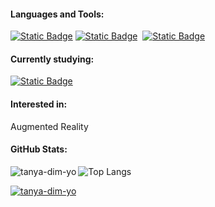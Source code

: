 <h4 align="left">Languages and Tools:</h4>
<a target="_blank" rel="noopener noreferrer nofollow" href="https://camo.githubusercontent.com/b7ca5ae8b041dbba7603fc529cd9fe949c80ff855f8ca5c8b11a47be17f3c6dd/68747470733a2f2f696d672e736869656c64732e696f2f62616467652f436f64652d48544d4c352d696e666f726d6174696f6e616c3f7374796c653d666c6174266c6f676f3d48544d4c3526636f6c6f723d453334463236"><img alt="Static Badge" src="https://img.shields.io/badge/Framework-.NET-brightgreen?color=%23512BD4"></a>
<a target="_blank" rel="noopener noreferrer nofollow" href="https://camo.githubusercontent.com/b7ca5ae8b041dbba7603fc529cd9fe949c80ff855f8ca5c8b11a47be17f3c6dd/68747470733a2f2f696d672e736869656c64732e696f2f62616467652f436f64652d48544d4c352d696e666f726d6174696f6e616c3f7374796c653d666c6174266c6f676f3d48544d4c3526636f6c6f723d453334463236"><img alt="Static Badge" src="https://img.shields.io/badge/https%3A%2F%2Fimg.shields.io%2Fbadge%2FDatabase-MS%20SQL%20Server-blue?style=flat&logo=microsoftsqlserver&logoColor=white&label=Database&color=%23CC2927"></a>
<a target="_blank" rel="noopener noreferrer nofollow" href="https://camo.githubusercontent.com/b7ca5ae8b041dbba7603fc529cd9fe949c80ff855f8ca5c8b11a47be17f3c6dd/68747470733a2f2f696d672e736869656c64732e696f2f62616467652f436f64652d48544d4c352d696e666f726d6174696f6e616c3f7374796c653d666c6174266c6f676f3d48544d4c3526636f6c6f723d453334463236"><img src="https://camo.githubusercontent.com/b7ca5ae8b041dbba7603fc529cd9fe949c80ff855f8ca5c8b11a47be17f3c6dd/68747470733a2f2f696d672e736869656c64732e696f2f62616467652f436f64652d48544d4c352d696e666f726d6174696f6e616c3f7374796c653d666c6174266c6f676f3d48544d4c3526636f6c6f723d453334463236" alt="" data-canonical-src="https://img.shields.io/badge/Code-HTML5-informational?style=flat&amp;logo=HTML5&amp;color=E34F26" style="max-width: 100%;"></a>
<a target="_blank" rel="noopener noreferrer nofollow" href="https://camo.githubusercontent.com/b7ca5ae8b041dbba7603fc529cd9fe949c80ff855f8ca5c8b11a47be17f3c6dd/68747470733a2f2f696d672e736869656c64732e696f2f62616467652f436f64652d48544d4c352d696e666f726d6174696f6e616c3f7374796c653d666c6174266c6f676f3d48544d4c3526636f6c6f723d453334463236"><img alt="Static Badge" src="https://img.shields.io/badge/Code-CSS3-brightgreen?logo=css3&color=%231572B6"></a>

<h4 align="left">Currently studying:</h4>
<a target="_blank" rel="noopener noreferrer nofollow" href="https://camo.githubusercontent.com/b7ca5ae8b041dbba7603fc529cd9fe949c80ff855f8ca5c8b11a47be17f3c6dd/68747470733a2f2f696d672e736869656c64732e696f2f62616467652f436f64652d48544d4c352d696e666f726d6174696f6e616c3f7374796c653d666c6174266c6f676f3d48544d4c3526636f6c6f723d453334463236"><img alt="Static Badge" src="https://img.shields.io/badge/https%3A%2F%2Fimg.shields.io%2Fbadge%2Fany_text-JavaScript-blue?style=flat&logo=javascript&label=Code&color=%23F7DF1E"></a>
<a target="_blank" rel="noopener noreferrer nofollow" href="https://camo.githubusercontent.com/8315bbc3830684284cc2524e79f179ec0f6562686b8f84c6262a5033b9c6299a/68747470733a2f2f696d672e736869656c64732e696f2f62616467652f436f64652d52656163742d696e666f726d6174696f6e616c3f7374796c653d666c6174266c6f676f3d726561637426636f6c6f723d363144414642"><img src="https://camo.githubusercontent.com/8315bbc3830684284cc2524e79f179ec0f6562686b8f84c6262a5033b9c6299a/68747470733a2f2f696d672e736869656c64732e696f2f62616467652f436f64652d52656163742d696e666f726d6174696f6e616c3f7374796c653d666c6174266c6f676f3d726561637426636f6c6f723d363144414642" alt="" data-canonical-src="https://img.shields.io/badge/Code-React-informational?style=flat&amp;logo=react&amp;color=61DAFB" style="max-width: 100%;"></a>

<h4 align="left">Interested in:</h4>Augmented Reality

<h4 align="left">GitHub Stats:</h4>

<img align="left" src="https://github-readme-stats.vercel.app/api?username=tanya-dim-yo&show_icons=true&theme=transparent&locale=en&theme=default" alt="tanya-dim-yo" />![Top Langs](https://github-readme-stats.vercel.app/api/top-langs/?username=tanya-dim-yo&layout=compact&theme=default)

<a href="https://github.com/ryo-ma/github-profile-trophy"><img src="https://github-profile-trophy.vercel.app/?username=tanya-dim-yo&theme=flat&no-frame=false&margin-w=10&title=Commits,Repositories,Experience" alt="tanya-dim-yo" /></a>
